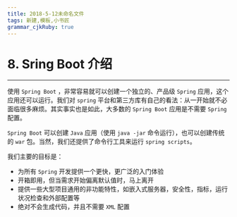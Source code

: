 ```yaml
---
title: 2018-5-12未命名文件 
tags: 新建,模板,小书匠
grammar_cjkRuby: true
---
```


# 8. Sring Boot 介绍
---

使用 `Spring Boot` ，非常容易就可以创建一个独立的、产品级 `Spring` 应用，这个应用还可以运行。我们对 `spring` 平台和第三方库有自己的看法：从一开始就不必面临很多麻烦。其实事实也是如此，大多数的 `Spring Boot` 应用是不需要 `Spring` 配置。

`Spring Boot` 可以创建 `Java` 应用（使用 `java -jar` 命令运行），也可以创建传统的 `war` 包。当然，我们还提供了命令行工具来运行 `spring scripts`。

我们主要的目标是：
* 为所有 `Spring` 开发提供一个更快，更广泛的入门体验
* 开箱即用，但当需求开始偏离默认值时，马上离开
* 提供一些大型项目通用的非功能特性，如嵌入式服务器，安全性，指标，运行状况检查和外部配置等
* 绝对不会生成代码，并且不需要 `XML` 配置